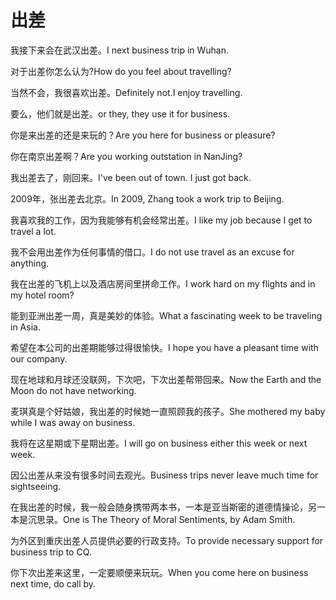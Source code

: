 # 出差

<p><span class="chinese">我接下来会在武汉出差。</span><span class="english">I next business trip in Wuhan.</span></p>

<p><span class="chinese">对于出差你怎么认为?</span><span class="english">How do you feel about travelling?</span></p>

<p><span class="chinese">当然不会，我很喜欢出差。</span><span class="english">Definitely not.I enjoy travelling.</span></p>

<p><span class="chinese">要么，他们就是出差。</span><span class="english">or they, they use it for business.</span></p>

<p><span class="chinese">你是来出差的还是来玩的？</span><span class="english">Are you here for business or pleasure?</span></p>

<p><span class="chinese">你在南京出差啊？</span><span class="english">Are you working outstation in NanJing?</span></p>

<p><span class="chinese">我出差去了，刚回来。</span><span class="english">I've been out of town. I just got back.</span></p>

<p><span class="chinese">2009年，张出差去北京。</span><span class="english">In 2009, Zhang took a work trip to Beijing.</span></p>

<p><span class="chinese">我喜欢我的工作，因为我能够有机会经常出差。</span><span class="english">I like my job because I get to travel a lot.</span></p>

<p><span class="chinese">我不会用出差作为任何事情的借口。</span><span class="english">I do not use travel as an excuse for anything.</span></p>

<p><span class="chinese">我在出差的飞机上以及酒店房间里拼命工作。</span><span class="english">I work hard on my flights and in my hotel room?</span></p>

<p><span class="chinese">能到亚洲出差一周，真是美妙的体验。</span><span class="english">What a fascinating week to be traveling in Asia.</span></p>

<p><span class="chinese">希望在本公司的出差期能够过得很愉快。</span><span class="english">I hope you have a pleasant time with our company.</span></p>

<p><span class="chinese">现在地球和月球还没联网，下次吧，下次出差帮带回来。</span><span class="english">Now the Earth and the Moon do not have networking.</span></p>

<p><span class="chinese">麦琪真是个好姑娘，我出差的时候她一直照顾我的孩子。</span><span class="english">She mothered my baby while I was away on business.</span></p>

<p><span class="chinese">我将在这星期或下星期出差。</span><span class="english">I will go on business either this week or next week.</span></p>

<p><span class="chinese">因公出差从来没有很多时间去观光。</span><span class="english">Business trips never leave much time for sightseeing.</span></p>

<p><span class="chinese">在我出差的时候，我一般会随身携带两本书，一本是亚当斯密的道德情操论，另一本是沉思录。</span><span class="english">One is The Theory of Moral Sentiments, by Adam Smith.</span></p>

<p><span class="chinese">为外区到重庆出差人员提供必要的行政支持。</span><span class="english">To provide necessary support for business trip to CQ.</span></p>

<p><span class="chinese">你下次出差来这里，一定要顺便来玩玩。</span><span class="english">When you come here on business next time, do call by.</span></p>

